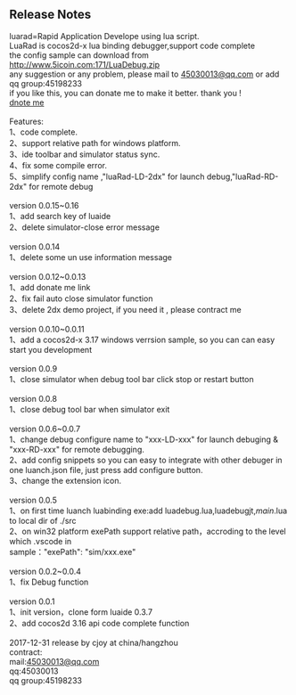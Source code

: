 ## Release Notes

luarad=Rapid Application Develope using lua script.<br/> 
LuaRad is cocos2d-x lua binding debugger,support code complete<br/>
the config sample can download from http://www.5icoin.com:171/LuaDebug.zip<br/>
any suggestion or any problem, please mail to 45030013@qq.com or add qq group:45198233<br/>
if you like this, you can donate me to make it better. thank you !<br/>
<a href="http://www.5icoin.com/support_me.html">dnote me</a> <br/>
<br/>
Features:<br/>
1、code complete.<br/>
2、support relative path for windows platform.<br/>
3、ide toolbar and simulator status sync.<br/>
4、fix some compile error.<br/>
5、simplify config name ,"luaRad-LD-2dx" for launch debug,"luaRad-RD-2dx" for remote debug<br/>
<br/>
version 0.0.15~0.16<br/>
1、add search key of luaide<br/>
2、delete simulator-close error message<br/>
<br/>
version 0.0.14<br/>
1、delete some un use information message<br/>
<br/>
version 0.0.12~0.0.13<br/>
1、add donate me link<br/>
2、fix fail auto close simulator function<br/>
3、delete 2dx demo project, if you need it , please contract me<br/> 
<br/>
version 0.0.10~0.0.11<br/>
1、add a cocos2d-x 3.17 windows verrsion sample, so you can can easy start you development<br/>
<br/>
version 0.0.9<br/>
1、close simulator when debug tool bar click stop or restart button<br/>
<br/>
version 0.0.8<br/>
1、close debug tool bar when simulator exit<br/>
<br/>
version 0.0.6~0.0.7<br/>
1、change debug configure name to "xxx-LD-xxx" for launch debuging & "xxx-RD-xxx" for remote debugging.<br/>
2、add config snippets so you can easy to integrate with other debuger in one luanch.json file, just press add configure button.<br/>
3、change the extension icon.<br/>
<br/>
version 0.0.5<br/>
1、on first time luanch luabinding exe:add luadebug.lua,luadebugjt,_main_.lua to local dir of ./src <br/>
2、on win32 platform exePath support relative path，accroding to the level which .vscode in<br/>
  sample："exePath": "sim/xxx.exe"<br/>
<br/>
version 0.0.2~0.0.4<br/>
1、fix Debug function<br/>
<br/>
version 0.0.1<br/>
1、init version，clone form luaide 0.3.7<br/>
2、add cocos2d 3.16 api code complete function<br/>
<br/>
2017-12-31 release by cjoy at china/hangzhou<br/>
contract:<br/>
mail:45030013@qq.com<br/>
qq:45030013<br/>
qq group:45198233<br/>

